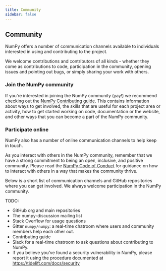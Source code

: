 ```yaml
---
title: Community
sidebar: false
---
```


## Community

NumPy offers a number of communication channels available to individuals interested in using and contributing to the project.

We welcome contributions and contributors of all kinds - whether they come as contributions to code, participation in the community, opening issues and pointing out bugs, or simply sharing your work with others.

### Join the NumPy community

If you’re interested in joining the NumPy community (yay!) we recommend checking out the [NumPy Contributing guide](https://www.numpy.org/devdocs/dev/index.html). This contains information about ways to get involved, the skills that are useful for each project area or activity, how to get started working on code, documentation or the website, and other ways that you can become a part of the NumPy community.

### Participate online

NumPy also has a number of online communication channels to help keep in touch.

As you interact with others in the NumPy community, remember that we have a strong commitment to being an open, inclusive, and positive community. Please read the [NumPy Code of Conduct](https://www.numpy.org/devdocs/dev/conduct/code_of_conduct.html) for guidance on how to interact with others in a way that makes the community thrive.

Below is a short list of communication channels and GitHub repositories where you can get involved. We always welcome participation in the NumPy community.

TODO:

- GitHub org and main repositories
- The numpy-discussion mailing list
- Stack Overflow for usage questions
- Gitter `numpy/numpy`: a real-time chatroom where users and community members help each other out.
- Contributing guide
- Slack for a real-time chatroom to ask questions about contributing to NumPy.
- If you believe you’ve found a security vulnerability in NumPy, please report it using the procedure documented at https://tidelift.com/docs/security
